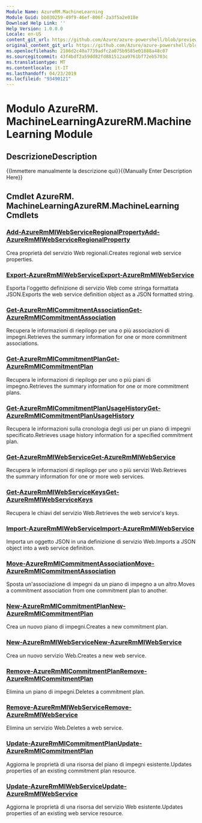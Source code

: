 ```yaml
---
Module Name: AzureRM.MachineLearning
Module Guid: bb030259-49f9-46ef-806f-2a3f5a2e018e
Download Help Link: ''
Help Version: 1.0.0.0
Locale: en-US
content_git_url: https://github.com/Azure/azure-powershell/blob/preview/src/ResourceManager/MachineLearning/Commands.MachineLearning/help/AzureRM.MachineLearning.md
original_content_git_url: https://github.com/Azure/azure-powershell/blob/preview/src/ResourceManager/MachineLearning/Commands.MachineLearning/help/AzureRM.MachineLearning.md
ms.openlocfilehash: 2186d2c40a7739adfc2a075b9585e01888a48c07
ms.sourcegitcommit: 43f4bdf2a59dd82fd881512aa9761bf72eb5703c
ms.translationtype: MT
ms.contentlocale: it-IT
ms.lasthandoff: 04/23/2019
ms.locfileid: "93490121"
---
```

# <span data-ttu-id="7bd2a-101">Modulo AzureRM. MachineLearning</span><span class="sxs-lookup"><span data-stu-id="7bd2a-101">AzureRM.MachineLearning Module</span></span>
## <span data-ttu-id="7bd2a-102">Descrizione</span><span class="sxs-lookup"><span data-stu-id="7bd2a-102">Description</span></span>
<span data-ttu-id="7bd2a-103">{{Immettere manualmente la descrizione qui}}</span><span class="sxs-lookup"><span data-stu-id="7bd2a-103">{{Manually Enter Description Here}}</span></span>

## <span data-ttu-id="7bd2a-104">Cmdlet AzureRM. MachineLearning</span><span class="sxs-lookup"><span data-stu-id="7bd2a-104">AzureRM.MachineLearning Cmdlets</span></span>
### [<span data-ttu-id="7bd2a-105">Add-AzureRmMlWebServiceRegionalProperty</span><span class="sxs-lookup"><span data-stu-id="7bd2a-105">Add-AzureRmMlWebServiceRegionalProperty</span></span>](Add-AzureRmMlWebServiceRegionalProperty.md)
<span data-ttu-id="7bd2a-106">Crea proprietà del servizio Web regionali.</span><span class="sxs-lookup"><span data-stu-id="7bd2a-106">Creates regional web service properties.</span></span>

### [<span data-ttu-id="7bd2a-107">Export-AzureRmMlWebService</span><span class="sxs-lookup"><span data-stu-id="7bd2a-107">Export-AzureRmMlWebService</span></span>](Export-AzureRmMlWebService.md)
<span data-ttu-id="7bd2a-108">Esporta l'oggetto definizione di servizio Web come stringa formattata JSON.</span><span class="sxs-lookup"><span data-stu-id="7bd2a-108">Exports the web service definition object as a JSON formatted string.</span></span>

### [<span data-ttu-id="7bd2a-109">Get-AzureRmMlCommitmentAssociation</span><span class="sxs-lookup"><span data-stu-id="7bd2a-109">Get-AzureRmMlCommitmentAssociation</span></span>](Get-AzureRmMlCommitmentAssociation.md)
<span data-ttu-id="7bd2a-110">Recupera le informazioni di riepilogo per una o più associazioni di impegni.</span><span class="sxs-lookup"><span data-stu-id="7bd2a-110">Retrieves the summary information for one or more commitment associations.</span></span>

### [<span data-ttu-id="7bd2a-111">Get-AzureRmMlCommitmentPlan</span><span class="sxs-lookup"><span data-stu-id="7bd2a-111">Get-AzureRmMlCommitmentPlan</span></span>](Get-AzureRmMlCommitmentPlan.md)
<span data-ttu-id="7bd2a-112">Recupera le informazioni di riepilogo per uno o più piani di impegno.</span><span class="sxs-lookup"><span data-stu-id="7bd2a-112">Retrieves the summary information for one or more commitment plans.</span></span>

### [<span data-ttu-id="7bd2a-113">Get-AzureRmMlCommitmentPlanUsageHistory</span><span class="sxs-lookup"><span data-stu-id="7bd2a-113">Get-AzureRmMlCommitmentPlanUsageHistory</span></span>](Get-AzureRmMlCommitmentPlanUsageHistory.md)
<span data-ttu-id="7bd2a-114">Recupera le informazioni sulla cronologia degli usi per un piano di impegni specificato.</span><span class="sxs-lookup"><span data-stu-id="7bd2a-114">Retrieves usage history information for a specified commitment plan.</span></span>

### [<span data-ttu-id="7bd2a-115">Get-AzureRmMlWebService</span><span class="sxs-lookup"><span data-stu-id="7bd2a-115">Get-AzureRmMlWebService</span></span>](Get-AzureRmMlWebService.md)
<span data-ttu-id="7bd2a-116">Recupera le informazioni di riepilogo per uno o più servizi Web.</span><span class="sxs-lookup"><span data-stu-id="7bd2a-116">Retrieves the summary information for one or more web services.</span></span>

### [<span data-ttu-id="7bd2a-117">Get-AzureRmMlWebServiceKeys</span><span class="sxs-lookup"><span data-stu-id="7bd2a-117">Get-AzureRmMlWebServiceKeys</span></span>](Get-AzureRmMlWebServiceKeys.md)
<span data-ttu-id="7bd2a-118">Recupera le chiavi del servizio Web.</span><span class="sxs-lookup"><span data-stu-id="7bd2a-118">Retrieves the web service's keys.</span></span>

### [<span data-ttu-id="7bd2a-119">Import-AzureRmMlWebService</span><span class="sxs-lookup"><span data-stu-id="7bd2a-119">Import-AzureRmMlWebService</span></span>](Import-AzureRmMlWebService.md)
<span data-ttu-id="7bd2a-120">Importa un oggetto JSON in una definizione di servizio Web.</span><span class="sxs-lookup"><span data-stu-id="7bd2a-120">Imports a JSON object into a web service definition.</span></span>

### [<span data-ttu-id="7bd2a-121">Move-AzureRmMlCommitmentAssociation</span><span class="sxs-lookup"><span data-stu-id="7bd2a-121">Move-AzureRmMlCommitmentAssociation</span></span>](Move-AzureRmMlCommitmentAssociation.md)
<span data-ttu-id="7bd2a-122">Sposta un'associazione di impegni da un piano di impegno a un altro.</span><span class="sxs-lookup"><span data-stu-id="7bd2a-122">Moves a commitment association from one commitment plan to another.</span></span>

### [<span data-ttu-id="7bd2a-123">New-AzureRmMlCommitmentPlan</span><span class="sxs-lookup"><span data-stu-id="7bd2a-123">New-AzureRmMlCommitmentPlan</span></span>](New-AzureRmMlCommitmentPlan.md)
<span data-ttu-id="7bd2a-124">Crea un nuovo piano di impegni.</span><span class="sxs-lookup"><span data-stu-id="7bd2a-124">Creates a new commitment plan.</span></span>

### [<span data-ttu-id="7bd2a-125">New-AzureRmMlWebService</span><span class="sxs-lookup"><span data-stu-id="7bd2a-125">New-AzureRmMlWebService</span></span>](New-AzureRmMlWebService.md)
<span data-ttu-id="7bd2a-126">Crea un nuovo servizio Web.</span><span class="sxs-lookup"><span data-stu-id="7bd2a-126">Creates a new web service.</span></span>

### [<span data-ttu-id="7bd2a-127">Remove-AzureRmMlCommitmentPlan</span><span class="sxs-lookup"><span data-stu-id="7bd2a-127">Remove-AzureRmMlCommitmentPlan</span></span>](Remove-AzureRmMlCommitmentPlan.md)
<span data-ttu-id="7bd2a-128">Elimina un piano di impegni.</span><span class="sxs-lookup"><span data-stu-id="7bd2a-128">Deletes a commitment plan.</span></span>

### [<span data-ttu-id="7bd2a-129">Remove-AzureRmMlWebService</span><span class="sxs-lookup"><span data-stu-id="7bd2a-129">Remove-AzureRmMlWebService</span></span>](Remove-AzureRmMlWebService.md)
<span data-ttu-id="7bd2a-130">Elimina un servizio Web.</span><span class="sxs-lookup"><span data-stu-id="7bd2a-130">Deletes a web service.</span></span>

### [<span data-ttu-id="7bd2a-131">Update-AzureRmMlCommitmentPlan</span><span class="sxs-lookup"><span data-stu-id="7bd2a-131">Update-AzureRmMlCommitmentPlan</span></span>](Update-AzureRmMlCommitmentPlan.md)
<span data-ttu-id="7bd2a-132">Aggiorna le proprietà di una risorsa del piano di impegni esistente.</span><span class="sxs-lookup"><span data-stu-id="7bd2a-132">Updates properties of an existing commitment plan resource.</span></span>

### [<span data-ttu-id="7bd2a-133">Update-AzureRmMlWebService</span><span class="sxs-lookup"><span data-stu-id="7bd2a-133">Update-AzureRmMlWebService</span></span>](Update-AzureRmMlWebService.md)
<span data-ttu-id="7bd2a-134">Aggiorna le proprietà di una risorsa del servizio Web esistente.</span><span class="sxs-lookup"><span data-stu-id="7bd2a-134">Updates properties of an existing web service resource.</span></span>

